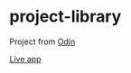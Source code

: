 # project-library
Project from [Odin](https://www.theodinproject.com/lessons/node-path-javascript-library)

[Live app](https://melshine.github.io/project-library/)